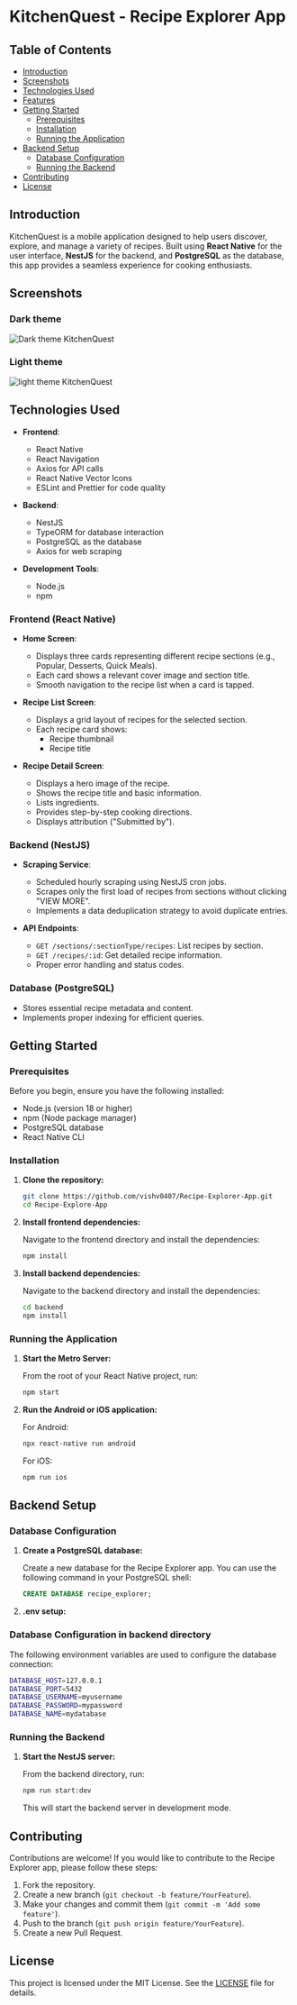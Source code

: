 # KitchenQuest - Recipe Explorer App

## Table of Contents

- [Introduction](#introduction)
- [Screenshots](#Screenshots)
- [Technologies Used](#technologies-used)
- [Features](#features)
- [Getting Started](#getting-started)
  - [Prerequisites](#prerequisites)
  - [Installation](#installation)
  - [Running the Application](#running-the-application)
- [Backend Setup](#backend-setup)
  - [Database Configuration](#database-configuration)
  - [Running the Backend](#running-the-backend)
- [Contributing](#contributing)
- [License](#license)

## Introduction

KitchenQuest is a mobile application designed to help users discover, explore, and manage a variety of recipes. Built using **React Native** for the user interface, **NestJS** for the backend, and **PostgreSQL** as the database, this app provides a seamless experience for cooking enthusiasts.

## Screenshots

### Dark theme

![Dark theme KitchenQuest](https://github.com/user-attachments/assets/5fa263e2-1104-4ac9-a4e5-389e533bf34a)

### Light theme

![light theme KitchenQuest](https://github.com/user-attachments/assets/c4cabb42-6f1f-4989-95f4-31ebb0037d4d)

## Technologies Used

- **Frontend**: 
  - React Native
  - React Navigation
  - Axios for API calls
  - React Native Vector Icons
  - ESLint and Prettier for code quality

- **Backend**: 
  - NestJS
  - TypeORM for database interaction
  - PostgreSQL as the database
  - Axios for web scraping

- **Development Tools**: 
  - Node.js
  - npm

### Frontend (React Native)

- **Home Screen**: 
  - Displays three cards representing different recipe sections (e.g., Popular, Desserts, Quick Meals).
  - Each card shows a relevant cover image and section title.
  - Smooth navigation to the recipe list when a card is tapped.

- **Recipe List Screen**: 
  - Displays a grid layout of recipes for the selected section.
  - Each recipe card shows:
    - Recipe thumbnail
    - Recipe title

- **Recipe Detail Screen**: 
  - Displays a hero image of the recipe.
  - Shows the recipe title and basic information.
  - Lists ingredients.
  - Provides step-by-step cooking directions.
  - Displays attribution ("Submitted by").

### Backend (NestJS)

- **Scraping Service**: 
  - Scheduled hourly scraping using NestJS cron jobs.
  - Scrapes only the first load of recipes from sections without clicking "VIEW MORE".
  - Implements a data deduplication strategy to avoid duplicate entries.

- **API Endpoints**:
  - `GET /sections/:sectionType/recipes`: List recipes by section.
  - `GET /recipes/:id`: Get detailed recipe information.
  - Proper error handling and status codes.

### Database (PostgreSQL)

- Stores essential recipe metadata and content.
- Implements proper indexing for efficient queries.


## Getting Started

### Prerequisites

Before you begin, ensure you have the following installed:

- Node.js (version 18 or higher)
- npm (Node package manager)
- PostgreSQL database
- React Native CLI

### Installation

1. **Clone the repository:**

   ```bash
   git clone https://github.com/vishv0407/Recipe-Explorer-App.git
   cd Recipe-Explore-App
   ```

2. **Install frontend dependencies:**

   Navigate to the frontend directory and install the dependencies:

   ```bash
   npm install
   ```

3. **Install backend dependencies:**

   Navigate to the backend directory and install the dependencies:

   ```bash
   cd backend
   npm install
   ```

### Running the Application

1. **Start the Metro Server:**

   From the root of your React Native project, run:

   ```bash
   npm start
   ```

2. **Run the Android or iOS application:**

   For Android:

   ```bash
   npx react-native run android
   ```

   For iOS:

   ```bash
   npm run ios
   ```

## Backend Setup

### Database Configuration

1. **Create a PostgreSQL database:**

   Create a new database for the Recipe Explorer app. You can use the following command in your PostgreSQL shell:

   ```sql
   CREATE DATABASE recipe_explorer;
   ```
2. **.env setup:**

### Database Configuration in backend directory

The following environment variables are used to configure the database connection:
```bash
DATABASE_HOST=127.0.0.1
DATABASE_PORT=5432
DATABASE_USERNAME=myusername
DATABASE_PASSWORD=mypassword
DATABASE_NAME=mydatabase
```

### Running the Backend

1. **Start the NestJS server:**

   From the backend directory, run:

   ```bash
   npm run start:dev
   ```

   This will start the backend server in development mode.


## Contributing

Contributions are welcome! If you would like to contribute to the Recipe Explorer app, please follow these steps:

1. Fork the repository.
2. Create a new branch (`git checkout -b feature/YourFeature`).
3. Make your changes and commit them (`git commit -m 'Add some feature'`).
4. Push to the branch (`git push origin feature/YourFeature`).
5. Create a new Pull Request.

## License

This project is licensed under the MIT License. See the [LICENSE](LICENSE) file for details.
